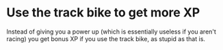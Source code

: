# Use the track bike to get more XP

Instead of giving you a power up (which is essentially useless if you aren't racing) you get bonus XP if you use the track bike, as stupid as that is.
